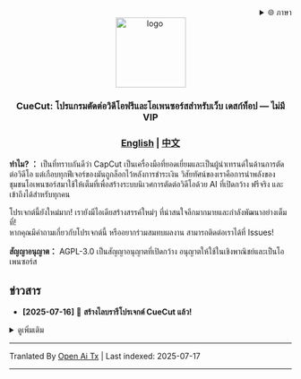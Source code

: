 <div align="right">
  <details>
    <summary >🌐 ภาษา</summary>
    <div>
      <div align="center">
        <a href="https://openaitx.github.io/view.html?user=juntaosun&project=CueCut&lang=en">English</a>
        | <a href="https://openaitx.github.io/view.html?user=juntaosun&project=CueCut&lang=zh-CN">简体中文</a>
        | <a href="https://openaitx.github.io/view.html?user=juntaosun&project=CueCut&lang=zh-TW">繁體中文</a>
        | <a href="https://openaitx.github.io/view.html?user=juntaosun&project=CueCut&lang=ja">日本語</a>
        | <a href="https://openaitx.github.io/view.html?user=juntaosun&project=CueCut&lang=ko">한국어</a>
        | <a href="https://openaitx.github.io/view.html?user=juntaosun&project=CueCut&lang=hi">हिन्दी</a>
        | <a href="https://openaitx.github.io/view.html?user=juntaosun&project=CueCut&lang=th">ไทย</a>
        | <a href="https://openaitx.github.io/view.html?user=juntaosun&project=CueCut&lang=fr">Français</a>
        | <a href="https://openaitx.github.io/view.html?user=juntaosun&project=CueCut&lang=de">Deutsch</a>
        | <a href="https://openaitx.github.io/view.html?user=juntaosun&project=CueCut&lang=es">Español</a>
        | <a href="https://openaitx.github.io/view.html?user=juntaosun&project=CueCut&lang=it">Itapano</a>
        | <a href="https://openaitx.github.io/view.html?user=juntaosun&project=CueCut&lang=ru">Русский</a>
        | <a href="https://openaitx.github.io/view.html?user=juntaosun&project=CueCut&lang=pt">Português</a>
        | <a href="https://openaitx.github.io/view.html?user=juntaosun&project=CueCut&lang=nl">Nederlands</a>
        | <a href="https://openaitx.github.io/view.html?user=juntaosun&project=CueCut&lang=pl">Polski</a>
        | <a href="https://openaitx.github.io/view.html?user=juntaosun&project=CueCut&lang=ar">العربية</a>
        | <a href="https://openaitx.github.io/view.html?user=juntaosun&project=CueCut&lang=fa">فارسی</a>
        | <a href="https://openaitx.github.io/view.html?user=juntaosun&project=CueCut&lang=tr">Türkçe</a>
        | <a href="https://openaitx.github.io/view.html?user=juntaosun&project=CueCut&lang=vi">Tiếng Việt</a>
        | <a href="https://openaitx.github.io/view.html?user=juntaosun&project=CueCut&lang=id">Bahasa Indonesia</a>
      </div>
    </div>
  </details>
</div>

<div align="center" id="cuecut_logo">
  <img src="https://raw.githubusercontent.com/juntaosun/CueCut/main/logo.png" alt="logo" width="125"></img>
</div>
<h3 align="center"><b>CueCut: โปรแกรมตัดต่อวิดีโอฟรีและโอเพนซอร์สสำหรับเว็บ เดสก์ท็อป — ไม่มี VIP</b></a>
</h3>

<h3 align="center">
<a href="README.md"><b>English</b></a> | <a href="README_ZH.md"><b>中文</b></a>
</h3>

**ทำไม? ：** เป็นที่ทราบกันดีว่า CapCut เป็นเครื่องมือที่ยอดเยี่ยมและเป็นผู้นำเทรนด์ในด้านการตัดต่อวิดีโอ แต่เกือบทุกฟีเจอร์ของมันถูกล็อกไว้หลังการชำระเงิน วิสัยทัศน์ของเราคือการนำพลังของชุมชนโอเพนซอร์สมาใช้ให้เต็มที่เพื่อสร้างระบบนิเวศการตัดต่อวิดีโอด้วย AI ที่เปิดกว้าง ฟรีจริง และเข้าถึงได้สำหรับทุกคน   

โปรเจกต์นี้ยังใหม่มาก! เรายังมีไอเดียสร้างสรรค์ใหม่ๆ ที่น่าสนใจอีกมากมายและกำลังพัฒนาอย่างเต็มที่!      
หากคุณมีคำถามเกี่ยวกับโปรเจกต์นี้ หรืออยากร่วมสมทบผลงาน สามารถติดต่อเราได้ที่ Issues!    

**สัญญาอนุญาต：** AGPL-3.0 เป็นสัญญาอนุญาตที่เปิดกว้าง อนุญาตให้ใช้ในเชิงพาณิชย์และเป็นโอเพนซอร์ส   
 

## ข่าวสาร

- **[2025-07-16]** 🚀 **สร้างไลบรารีโปรเจกต์ CueCut แล้ว!** 

<details>
<summary>ดูเพิ่มเติม</summary>
</details>


---

Tranlated By [Open Ai Tx](https://github.com/OpenAiTx/OpenAiTx) | Last indexed: 2025-07-17

---